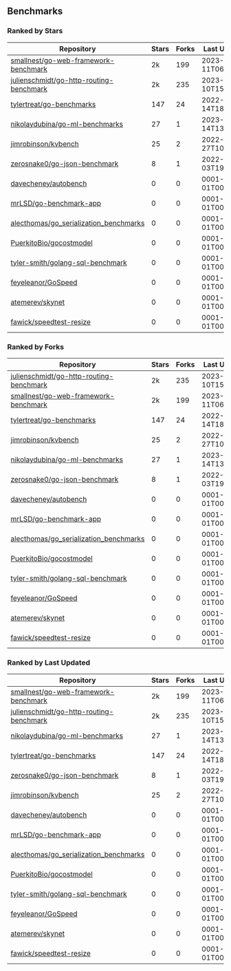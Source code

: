 ## Benchmarks

### Ranked by Stars

| Repository | Stars | Forks | Last Updated |
|------------|-------|-------|--------------|
| [smallnest/go-web-framework-benchmark](https://github.com/smallnest/go-web-framework-benchmark) | 2k | 199 | 2023-04-11T06:02:35Z |
| [julienschmidt/go-http-routing-benchmark](https://github.com/julienschmidt/go-http-routing-benchmark) | 2k | 235 | 2023-04-10T15:35:20Z |
| [tylertreat/go-benchmarks](https://github.com/tylertreat/go-benchmarks) | 147 | 24 | 2022-12-14T18:09:19Z |
| [nikolaydubina/go-ml-benchmarks](https://github.com/nikolaydubina/go-ml-benchmarks) | 27 | 1 | 2023-03-14T13:33:48Z |
| [jimrobinson/kvbench](https://github.com/jimrobinson/kvbench) | 25 | 2 | 2022-09-27T10:32:36Z |
| [zerosnake0/go-json-benchmark](https://github.com/zerosnake0/go-json-benchmark) | 8 | 1 | 2022-11-03T19:28:28Z |
| [davecheney/autobench](https://github.com/davecheney/autobench) | 0 | 0 | 0001-01-01T00:00:00Z |
| [mrLSD/go-benchmark-app](https://github.com/mrLSD/go-benchmark-app) | 0 | 0 | 0001-01-01T00:00:00Z |
| [alecthomas/go_serialization_benchmarks](https://github.com/alecthomas/go_serialization_benchmarks) | 0 | 0 | 0001-01-01T00:00:00Z |
| [PuerkitoBio/gocostmodel](https://github.com/PuerkitoBio/gocostmodel) | 0 | 0 | 0001-01-01T00:00:00Z |
| [tyler-smith/golang-sql-benchmark](https://github.com/tyler-smith/golang-sql-benchmark) | 0 | 0 | 0001-01-01T00:00:00Z |
| [feyeleanor/GoSpeed](https://github.com/feyeleanor/GoSpeed) | 0 | 0 | 0001-01-01T00:00:00Z |
| [atemerev/skynet](https://github.com/atemerev/skynet) | 0 | 0 | 0001-01-01T00:00:00Z |
| [fawick/speedtest-resize](https://github.com/fawick/speedtest-resize) | 0 | 0 | 0001-01-01T00:00:00Z |

### Ranked by Forks

| Repository | Stars | Forks | Last Updated |
|------------|-------|-------|--------------|
| [julienschmidt/go-http-routing-benchmark](https://github.com/julienschmidt/go-http-routing-benchmark) | 2k | 235 | 2023-04-10T15:35:20Z |
| [smallnest/go-web-framework-benchmark](https://github.com/smallnest/go-web-framework-benchmark) | 2k | 199 | 2023-04-11T06:02:35Z |
| [tylertreat/go-benchmarks](https://github.com/tylertreat/go-benchmarks) | 147 | 24 | 2022-12-14T18:09:19Z |
| [jimrobinson/kvbench](https://github.com/jimrobinson/kvbench) | 25 | 2 | 2022-09-27T10:32:36Z |
| [nikolaydubina/go-ml-benchmarks](https://github.com/nikolaydubina/go-ml-benchmarks) | 27 | 1 | 2023-03-14T13:33:48Z |
| [zerosnake0/go-json-benchmark](https://github.com/zerosnake0/go-json-benchmark) | 8 | 1 | 2022-11-03T19:28:28Z |
| [davecheney/autobench](https://github.com/davecheney/autobench) | 0 | 0 | 0001-01-01T00:00:00Z |
| [mrLSD/go-benchmark-app](https://github.com/mrLSD/go-benchmark-app) | 0 | 0 | 0001-01-01T00:00:00Z |
| [alecthomas/go_serialization_benchmarks](https://github.com/alecthomas/go_serialization_benchmarks) | 0 | 0 | 0001-01-01T00:00:00Z |
| [PuerkitoBio/gocostmodel](https://github.com/PuerkitoBio/gocostmodel) | 0 | 0 | 0001-01-01T00:00:00Z |
| [tyler-smith/golang-sql-benchmark](https://github.com/tyler-smith/golang-sql-benchmark) | 0 | 0 | 0001-01-01T00:00:00Z |
| [feyeleanor/GoSpeed](https://github.com/feyeleanor/GoSpeed) | 0 | 0 | 0001-01-01T00:00:00Z |
| [atemerev/skynet](https://github.com/atemerev/skynet) | 0 | 0 | 0001-01-01T00:00:00Z |
| [fawick/speedtest-resize](https://github.com/fawick/speedtest-resize) | 0 | 0 | 0001-01-01T00:00:00Z |

### Ranked by Last Updated

| Repository | Stars | Forks | Last Updated |
|------------|-------|-------|--------------|
| [smallnest/go-web-framework-benchmark](https://github.com/smallnest/go-web-framework-benchmark) | 2k | 199 | 2023-04-11T06:02:35Z |
| [julienschmidt/go-http-routing-benchmark](https://github.com/julienschmidt/go-http-routing-benchmark) | 2k | 235 | 2023-04-10T15:35:20Z |
| [nikolaydubina/go-ml-benchmarks](https://github.com/nikolaydubina/go-ml-benchmarks) | 27 | 1 | 2023-03-14T13:33:48Z |
| [tylertreat/go-benchmarks](https://github.com/tylertreat/go-benchmarks) | 147 | 24 | 2022-12-14T18:09:19Z |
| [zerosnake0/go-json-benchmark](https://github.com/zerosnake0/go-json-benchmark) | 8 | 1 | 2022-11-03T19:28:28Z |
| [jimrobinson/kvbench](https://github.com/jimrobinson/kvbench) | 25 | 2 | 2022-09-27T10:32:36Z |
| [davecheney/autobench](https://github.com/davecheney/autobench) | 0 | 0 | 0001-01-01T00:00:00Z |
| [mrLSD/go-benchmark-app](https://github.com/mrLSD/go-benchmark-app) | 0 | 0 | 0001-01-01T00:00:00Z |
| [alecthomas/go_serialization_benchmarks](https://github.com/alecthomas/go_serialization_benchmarks) | 0 | 0 | 0001-01-01T00:00:00Z |
| [PuerkitoBio/gocostmodel](https://github.com/PuerkitoBio/gocostmodel) | 0 | 0 | 0001-01-01T00:00:00Z |
| [tyler-smith/golang-sql-benchmark](https://github.com/tyler-smith/golang-sql-benchmark) | 0 | 0 | 0001-01-01T00:00:00Z |
| [feyeleanor/GoSpeed](https://github.com/feyeleanor/GoSpeed) | 0 | 0 | 0001-01-01T00:00:00Z |
| [atemerev/skynet](https://github.com/atemerev/skynet) | 0 | 0 | 0001-01-01T00:00:00Z |
| [fawick/speedtest-resize](https://github.com/fawick/speedtest-resize) | 0 | 0 | 0001-01-01T00:00:00Z |

